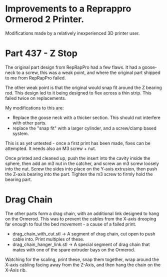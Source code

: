 # Improvements to a Reprappro Ormerod 2 Printer.

Modifications made by a relatively inexperienced 3D printer user.

# Part 437 - Z Stop

The original part design from RepRapPro had a few flaws. It had a goose-neck to a screw, this was a weak point, and where the original part shipped to me from RepRapPro failed. 

The other weak point is that the original would snap fit around the Z bearing rod. This design led to it being designed to flex across a thin strip. This failed twice on replacements. 

My modifications to this are:
* Replace the goose neck with a thicker section. This should not interfere with other parts.
* replace the "snap fit" with a larger cylinder, and a screw/clamp based system.

This is as yet untested - once a first print has been made, fixes can be attempted.
It needs also an M3 screw + nut.

Once printed and cleaned up, push the insert into the cavity inside the sphere, then add an m3 nut in the catcher, and screw an m3 screw loosely into the nut. Screw the sides into place on the Y-axis extrusion, then push the Z-axis bearing into the part. Tighten the m3 screw to firmly hold the bearing part.

# Drag Chain

The other parts form a drag chain, with an additional link designed to hang on the Ormerod. This was to prevent the cables from the X-axis drooping far enough to foul the bed movement - a cause of a failed print.

* drag_chain_with_cut.stl -> A segment of drag chain, cut open to push cable into. Print multiples of these.
* drag_chain_hanger_link.stl -> A special segment of drag chain that mates with one of the spare extruder bays on the Ormerod.

Watching for the scaling, print these, snap them together, wrap around the X-axis cabling facing away from the Z-Axis, and then hang the chain on the X-Axis rib.
